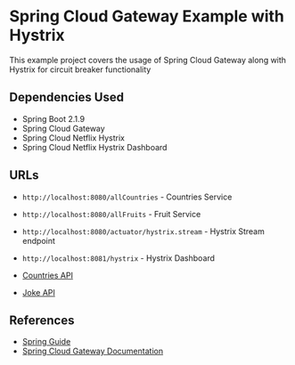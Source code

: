 # Spring Cloud Gateway Example with Hystrix

This example project covers the usage of Spring Cloud Gateway along with Hystrix for circuit breaker functionality

## Dependencies Used
- Spring Boot 2.1.9
- Spring Cloud Gateway
- Spring Cloud Netflix Hystrix
- Spring Cloud Netflix Hystrix Dashboard



## URLs
- `http://localhost:8080/allCountries` - Countries Service
- `http://localhost:8080/allFruits` - Fruit Service
- `http://localhost:8080/actuator/hystrix.stream` - Hystrix Stream endpoint
- `http://localhost:8081/hystrix` - Hystrix Dashboard


- [Countries API](http://localhost:8085/allCountries)
- [Joke API](http://localhost:8085/allFruits)

## References
- [Spring Guide](https://spring.io/guides/gs/gateway/)
- [Spring Cloud Gateway Documentation](https://cloud.spring.io/spring-cloud-gateway/reference/html/#gateway-how-it-works)
